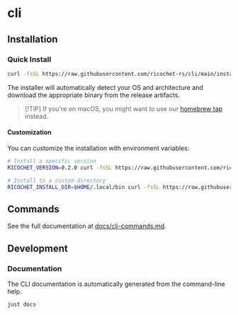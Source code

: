 # cli

## Installation

### Quick Install

```bash
curl -fsSL https://raw.githubusercontent.com/ricochet-rs/cli/main/install.sh | sh
```

The installer will automatically detect your OS and architecture and download the appropriate binary from the release artifacts.

>[!TIP] If you're on macOS, you might want to use our [homebrew tap](https://github.com/ricochet-rs/homebrew-tap) instead.

#### Customization

You can customize the installation with environment variables:

```bash
# Install a specific version
RICOCHET_VERSION=0.2.0 curl -fsSL https://raw.githubusercontent.com/ricochet/cli/main/install.sh | sh

# Install to a custom directory
RICOCHET_INSTALL_DIR=$HOME/.local/bin curl -fsSL https://raw.githubusercontent.com/ricochet/cli/main/install.sh | sh
```

## Commands

See the full documentation at [docs/cli-commands.md](docs/cli-commands.md).

## Development

### Documentation

The CLI documentation is automatically generated from the command-line help.

```bash
just docs
```
